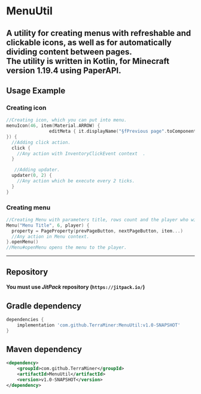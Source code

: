 # MenuUtil

A utility for creating menus with refreshable and clickable icons, as well as for automatically dividing content between pages.  
The utility is written in **Kotlin**, for **Minecraft** version **1.19.4** using **PaperAPI**.
---
## Usage Example

### Creating icon
```kotlin
//Creating icon, which you can put into menu.
menuIcon(46, item(Material.ARROW) {
                editMeta { it.displayName("§fPrevious page".toComponent()) }
}) {
  //Adding click action.
  click {
    //Any action with InventoryClickEvent context  .
  }

   //Adding updater.
  updater(0, 2) {
    //Any action which be execute every 2 ticks.
  }
}
```

### Creating menu
```kotlin
//Creating Menu with parameters title, rows count and the player who will be the spectator.
Menu("Menu Title", 6, player) {
  property = PageProperty(prevPageButton, nextPageButton, item...)
  //Any action in Menu context.
}.openMenu()
//Menu#openMenu opens the menu to the player.
```
---

## Repository
#### You must use ___JitPack___ repository (`https://jitpack.io/`)

## Gradle dependency
```gradle
dependencies {
    implementation 'com.github.TerraMiner:MenuUtil:v1.0-SNAPSHOT'
}
```
## Maven dependency
```xml
<dependency>
    <groupId>com.github.TerraMiner</groupId>
    <artifactId>MenuUtil</artifactId>
    <version>v1.0-SNAPSHOT</version>
</dependency>
```
